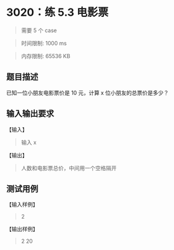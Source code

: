# 3020：练 5.3 电影票

> 需要 5 个 case

> 时间限制: 1000 ms

> 内存限制: 65536 KB

## 题目描述

已知一位小朋友电影票价是 10 元，计算 x 位小朋友的总票价是多少？

## 输入输出要求

【输入】

> 输入 x

【输出】

> 人数和电影票总价，中间用一个空格隔开

## 测试用例

【输入样例】

> 2

【输出样例】

> 2 20
